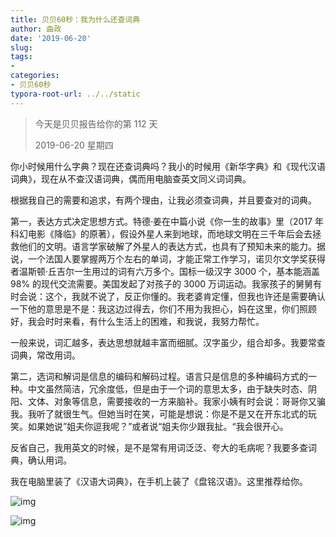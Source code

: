 ```yaml
---
title: 贝贝60秒：我为什么还查词典
author: 曲政
date: '2019-06-20'
slug: 
tags:
- 
categories:
- 贝贝60秒
typora-root-url: ../../static
---
```


>   今天是贝贝报告给你的第 112 天
>
>   2019-06-20 星期四

你小时候用什么字典？现在还查词典吗？我小的时候用《新华字典》和《现代汉语词典》，现在从不查汉语词典，偶而用电脑查英文同义词词典。

根据我自己的需要和追求，有两个理由，让我必须查词典，并且要查对的词典。

第一，表达方式决定思想方式。特德·姜在中篇小说《你一生的故事》里（2017 年科幻电影《降临》的原著），假设外星人来到地球，而地球文明在三千年后会去拯救他们的文明。语言学家破解了外星人的表达方式，也具有了预知未来的能力。据说，一个法国人要掌握两万个左右的单词，才能正常工作学习，诺贝尔文学奖获得者温斯顿·丘吉尔一生用过的词有六万多个。国标一级汉字 3000 个，基本能涵盖 98% 的现代交流需要。美国发起了对孩子的 3000 万词运动。我家孩子的舅舅有时会说：这个，我就不说了，反正你懂的。我老婆肯定懂，但我也许还是需要确认一下他的意思是不是：我这边过得去，你们不用为我担心，妈在这里，你们照顾好，我会时时来看，有什么生活上的困难，和我说，我努力帮忙。

一般来说，词汇越多，表达思想就越丰富而细腻。汉字虽少，组合却多。我要常查词典，常改用词。

第二，选词和解词是信息的编码和解码过程。语言只是信息的多种编码方式的一种。中文虽然简洁，冗余度低，但是由于一个词的意思太多，由于缺失时态、阴阳、文体、对象等信息，需要接收的一方来脑补。我家小姨有时会说：哥哥你又骗我。我听了就很生气。但她当时在笑，可能是想说：你是不是又在开东北式的玩笑。如果她说”姐夫你逗我呢？”或者说“姐夫你少跟我扯。“我会很开心。

反省自己，我用英文的时候，是不是常有用词泛泛、夸大的毛病呢？我要多查词典，确认用词。

我在电脑里装了《汉语大词典》，在手机上装了《盘铭汉语》。这里推荐给你。

![img](/images/2019-06-20-%E8%B4%9D%E8%B4%9D60%E7%A7%92%EF%BC%9A%E6%88%91%E4%B8%BA%E4%BB%80%E4%B9%88%E8%BF%98%E6%9F%A5%E8%AF%8D%E5%85%B8/640-20200416114841411.jpeg)



![img](/images/2019-06-20-%E8%B4%9D%E8%B4%9D60%E7%A7%92%EF%BC%9A%E6%88%91%E4%B8%BA%E4%BB%80%E4%B9%88%E8%BF%98%E6%9F%A5%E8%AF%8D%E5%85%B8/640-20200416114841467.jpeg)